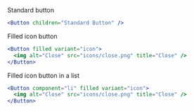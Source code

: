 Standard button

```jsx static
<Button children="Standard Button" />
```

Filled icon button

```jsx static
<Button filled variant="icon">
  <img alt="Close" src="icons/close.png" title="Close" />
</Button>
```

Filled icon button in a list

```jsx static
<Button component="li" filled variant="icon">
  <img alt="Close" src="icons/close.png" title="Close" />
</Button>
```
